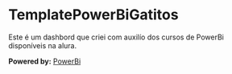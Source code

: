 # TemplatePowerBiGatitos

Este é um dashbord que criei com auxilío dos cursos de PowerBi disponíveis na alura.

**Powered by:** [PowerBi](app.powerbi.com)
